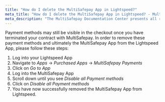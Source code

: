 ```yaml
---
title: "How do I delete the MultiSafepay App in Lightspeed?"
meta_title: "How do I delete the MultiSafepay App in Lightspeed? - MultiSafepay Docs"
meta_description: "The MultiSafepay Documentation Center presents all relevant information about our Plugins and API. You can also find support pages for payment methods, tools and general questions as well as the contact details of our Support and Integration Teams."
---
```


Payment methods may still be visible in the checkout once you have terminated your contract with MultiSafepay. In order to remove these payment methods and ultimately the MultiSafepay App from the Lightspeed App, please follow these steps:

1. Log into your Lightspeed App
2. Navigate to _Apps_ -> _Purchased Apps_ -> _MultiSafepay Payments_
3. Click on _Go to App_
4. Log into the MultiSafepay App
5. Scroll down until you see _Disable all Payment methods_
6. Click on _Disable all Payment methods_
7. You have now successfully removed the MultiSafepay App from Lightspeed.



